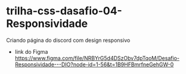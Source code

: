 # trilha-css-dasafio-04-Responsividade

Criando página do discord com design responsivo
- link do Figma https://www.figma.com/file/NRBYrG5d4DSzObv7dpTqoM/Desafio-Responsividade---DIO?node-id=1-56&t=1B9HFBmrfneGehGW-0

